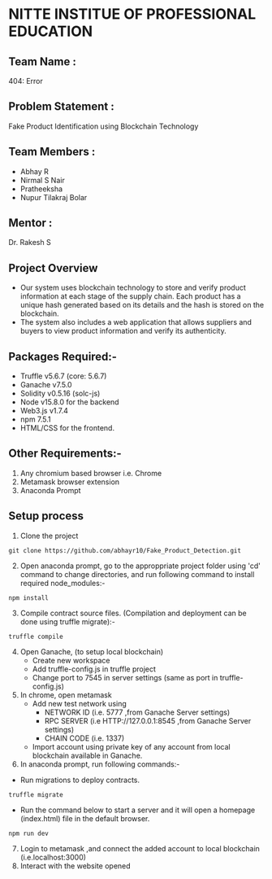 # NITTE INSTITUE OF PROFESSIONAL EDUCATION 
## Team Name :
404: Error
## Problem Statement : 
Fake Product Identification using Blockchain Technology
## Team Members : 
- Abhay R
- Nirmal S Nair
- Pratheeksha
- Nupur Tilakraj Bolar
## Mentor :
Dr. Rakesh S 

## Project Overview
- Our system uses blockchain technology to store and verify product information at each stage of the supply chain. Each product has a unique hash generated based on its details and the hash is stored on the blockchain.
- The system also includes a web application that allows suppliers and buyers to view product information and verify its authenticity.


## Packages Required:-
- Truffle v5.6.7 (core: 5.6.7)
- Ganache v7.5.0
- Solidity v0.5.16 (solc-js)
- Node v15.8.0 for the backend
- Web3.js v1.7.4 
- npm 7.5.1
- HTML/CSS for the frontend.

## Other Requirements:-
1. Any chromium based browser i.e. Chrome 
2. Metamask browser extension
3. Anaconda Prompt
    
## Setup process 

1. Clone the project
```
git clone https://github.com/abhayr10/Fake_Product_Detection.git
```
2. Open anaconda prompt, go to the approppriate project folder using 'cd' command to change directories, and run following command to install required node_modules:-
```
npm install
```
3. Compile contract source files. (Compilation and deployment can be done using truffle migrate):-
```
truffle compile
```

4. Open Ganache, (to setup local blockchain)
    - Create new workspace
    - Add truffle-config.js  in truffle project 
    - Change port to 7545 in server settings (same as port in truffle-config.js)
5. In chrome, open metamask 
   - Add new test network using  
        - NETWORK ID (i.e. 5777 ,from Ganache Server settings) 
        - RPC SERVER (i.e HTTP://127.0.0.1:8545 ,from Ganache Server settings)
        - CHAIN CODE (i.e. 1337)
   - Import account using private key of any account from local blockchain available in Ganache.
6. In anaconda prompt, run following commands:-
- Run migrations to deploy contracts.
```
truffle migrate
```

- Run the command below to start a server and it will open a homepage (index.html) file in the default browser.
```
npm run dev 
``` 
7. Login to metamask ,and connect the added account to local blockchain (i.e.localhost:3000)
8. Interact with the website opened 
